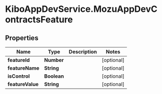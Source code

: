 # KiboAppDevService.MozuAppDevContractsFeature

## Properties

Name | Type | Description | Notes
------------ | ------------- | ------------- | -------------
**featureId** | **Number** |  | [optional] 
**featureName** | **String** |  | [optional] 
**isControl** | **Boolean** |  | [optional] 
**featureValue** | **String** |  | [optional] 


